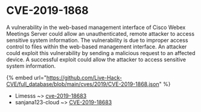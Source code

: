 # CVE-2019-1868

A vulnerability in the web-based management interface of Cisco Webex Meetings Server could allow an unauthenticated, remote attacker to access sensitive system information. The vulnerability is due to improper access control to files within the web-based management interface. An attacker could exploit this vulnerability by sending a malicious request to an affected device. A successful exploit could allow the attacker to access sensitive system information.

{% embed url="https://github.com/Live-Hack-CVE/full_database/blob/main/cves/2019/CVE-2019-1868.json" %}


* Limesss ~> [cve-2019-18683](https://zeste.alice-snow.ru/2019/database/cve-2019-1868/cve-2019-18683-limesss)
* sanjana123-cloud ~> [CVE-2019-18683](https://zeste.alice-snow.ru/2019/database/cve-2019-1868/cve-2019-18683-sanjana123-cloud)